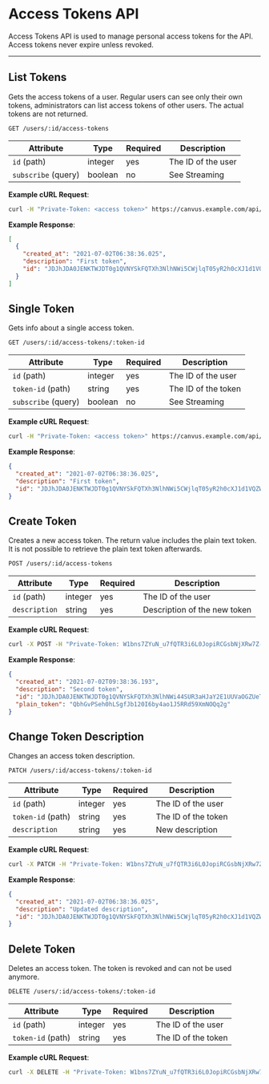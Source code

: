 # Access Tokens API

Access Tokens API is used to manage personal access tokens for the API. Access tokens never expire unless revoked.

---

## List Tokens

Gets the access tokens of a user. Regular users can see only their own tokens, administrators can list access tokens of other users. The actual tokens are not returned.

```bash
GET /users/:id/access-tokens
```

| Attribute           | Type    | Required | Description                  |
|---------------------|---------|----------|------------------------------|
| `id` (path)         | integer | yes      | The ID of the user           |
| `subscribe` (query) | boolean | no       | See Streaming                |

**Example cURL Request**:
```bash
curl -H "Private-Token: <access token>" https://canvus.example.com/api/v1/users/1001/access-tokens
```

**Example Response**:
```json
[
  {
    "created_at": "2021-07-02T06:38:36.025",
    "description": "First token",
    "id": "JDJhJDA0JENKTWJDT0g1QVNYSkFQTXh3NlhNWi5CWjlqT05yR2h0cXJ1d1VQZW9sZWlsWkJneXRXbTRp"
  }
]
```

## Single Token

Gets info about a single access token.

```bash
GET /users/:id/access-tokens/:token-id
```

| Attribute           | Type    | Required | Description                  |
|---------------------|---------|----------|------------------------------|
| `id` (path)         | integer | yes      | The ID of the user           |
| `token-id` (path)   | string  | yes      | The ID of the token          |
| `subscribe` (query) | boolean | no       | See Streaming                |

**Example cURL Request**:
```bash
curl -H "Private-Token: <access token>" https://canvus.example.com/api/v1/users/1001/access-tokens/JDJhJDA0JENKTWJDT0g1QVNYSkFQTXh3NlhNWi5CWjlqT05yR2h0cXJ1d1VQZW9sZWlsWkJneXRXbTRp
```

**Example Response**:
```json
{
  "created_at": "2021-07-02T06:38:36.025",
  "description": "First token",
  "id": "JDJhJDA0JENKTWJDT0g1QVNYSkFQTXh3NlhNWi5CWjlqT05yR2h0cXJ1d1VQZW9sZWlsWkJneXRXbTRp"
}
```

## Create Token

Creates a new access token. The return value includes the plain text token. It is not possible to retrieve the plain text token afterwards.

```bash
POST /users/:id/access-tokens
```

| Attribute           | Type    | Required | Description                  |
|---------------------|---------|----------|------------------------------|
| `id` (path)         | integer | yes      | The ID of the user           |
| `description`       | string  | yes      | Description of the new token |

**Example cURL Request**:
```bash
curl -X POST -H "Private-Token: W1bns7ZYuN_u7fQTR3i6L0JopiRCGsbNjXRw7Z-yX0E" -d '{"description":"Second token"}' https://canvus.example.com/api/v1/users/1001/access-tokens
```

**Example Response**:
```json
{
  "created_at": "2021-07-02T09:38:36.193",
  "description": "Second token",
  "id": "JDJhJDA0JENKTWJDT0g1QVNYSkFQTXh3NlhNWi44SUR3aHJaY2E1UUVaOGZUeTRDejB2ZnQzWGovclQ2",
  "plain_token": "QbhGvPSeh0hLSgfJb120I6by4ao1J5RRd59XmNOQq2g"
}
```

## Change Token Description

Changes an access token description.

```bash
PATCH /users/:id/access-tokens/:token-id
```

| Attribute           | Type    | Required | Description                  |
|---------------------|---------|----------|------------------------------|
| `id` (path)         | integer | yes      | The ID of the user           |
| `token-id` (path)   | string  | yes      | The ID of the token          |
| `description`       | string  | yes      | New description              |

**Example cURL Request**:
```bash
curl -X PATCH -H "Private-Token: W1bns7ZYuN_u7fQTR3i6L0JopiRCGsbNjXRw7Z-yX0E" -d '{"description":"Updated description"}' https://canvus.example.com/api/v1/users/1001/access-tokens/JDJhJDA0JENKTWJDT0g1QVNYSkFQTXh3NlhNWi5CWjlqT05yR2h0cXJ1d1VQZW9sZWlsWkJneXRXbTRp
```

**Example Response**:
```json
{
  "created_at": "2021-07-02T06:38:36.025",
  "description": "Updated description",
  "id": "JDJhJDA0JENKTWJDT0g1QVNYSkFQTXh3NlhNWi5CWjlqT05yR2h0cXJ1d1VQZW9sZWlsWkJneXRXbTRp"
}
```

## Delete Token

Deletes an access token. The token is revoked and can not be used anymore.

```bash
DELETE /users/:id/access-tokens/:token-id
```

| Attribute           | Type    | Required | Description                  |
|---------------------|---------|----------|------------------------------|
| `id` (path)         | integer | yes      | The ID of the user           |
| `token-id` (path)   | string  | yes      | The ID of the token          |

**Example cURL Request**:
```bash
curl -X DELETE -H "Private-Token: W1bns7ZYuN_u7fQTR3i6L0JopiRCGsbNjXRw7Z-yX0E" https://canvus.example.com/api/v1/users/1001/access-tokens/JDJhJDA0JENKTWJDT0g1QVNYSkFQTXh3NlhNWi5CWjlqT05yR2h0cXJ1d1VQZW9sZWlsWkJneXRXbTRp
``` 